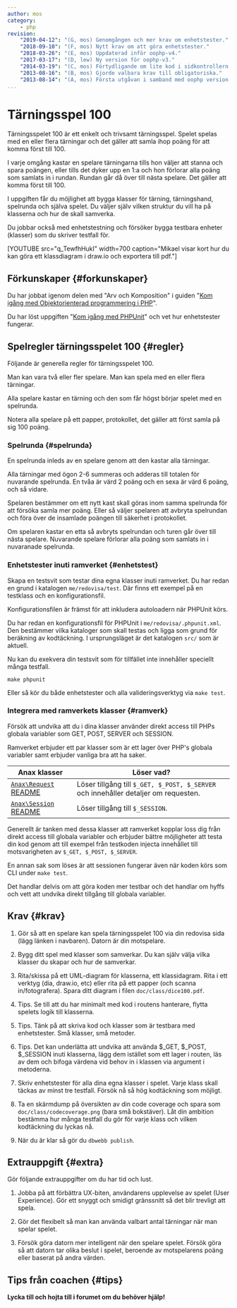 ```yaml
---
author: mos
category:
    - php
revision:
    "2019-04-12": "(G, mos) Genomgången och mer krav om enhetstester."
    "2018-09-10": "(F, mos) Nytt krav om att göra enhetstester."
    "2018-03-26": "(E, mos) Uppdaterad inför oophp-v4."
    "2017-03-17": "(D, lew) Ny version för oophp-v3."
    "2014-03-19": "(C, mos) Förtydligande om lite kod i sidkontrollern."
    "2013-08-16": "(B, mos) Gjorde valbara krav till obligatoriska."
    "2013-08-14": "(A, mos) Första utgåvan i samband med oophp version 2."
...
```

Tärningsspel 100
==================================

Tärningsspelet 100 är ett enkelt och trivsamt tärningsspel. Spelet spelas med en eller flera tärningar och det gäller att samla ihop poäng för att komma först till 100.

I varje omgång kastar en spelare tärningarna tills hon väljer att stanna och spara poängen, eller tills det dyker upp en 1:a och hon förlorar alla poäng som samlats in i rundan. Rundan går då över till nästa spelare. Det gäller att komma först till 100.

I uppgiften får du möjlighet att bygga klasser för tärning, tärningshand, spelrunda och själva spelet. Du väljer själv vilken struktur du vill ha på klasserna och hur de skall samverka.

<!--more-->

Du jobbar också med enhetstestning och försöker bygga testbara enheter (klasser) som du skriver testfall för.

<!--
Ett tärningsspel i Anax kan se ut så här.

[FIGURE src=/image/oophp/v3/dice100.png?w=w1&q=70 caption="Ett tärningsspel i Anax."]
-->

[YOUTUBE src="q_TewfhHukI" width=700 caption="Mikael visar kort hur du kan göra ett klassdiagram i draw.io och exportera till pdf."]



Förkunskaper {#forkunskaper}
-----------------------

Du har jobbat igenom delen med "Arv och Komposition" i guiden "[Kom igång med Objektorienterad programmering i PHP](guide/kom-igang-med-objektorienterad-programmering-i-php)".

Du har löst uppgiften "[Kom igång med PHPUnit](uppgift/kom-igang-med-phpunit)" och vet hur enhetstester fungerar.



Spelregler tärningsspelet 100 {#regler}
-----------------------

Följande är generella regler för tärningsspelet 100.

Man kan vara två eller fler spelare. Man kan spela med en eller flera tärningar.

Alla spelare kastar en tärning och den som får högst börjar spelet med en spelrunda.

Notera alla spelare på ett papper, protokollet, det gäller att först samla på sig 100 poäng.



### Spelrunda {#spelrunda}

En spelrunda inleds av en spelare genom att den kastar alla tärningar.

Alla tärningar med ögon 2-6 summeras och adderas till totalen för nuvarande spelrunda. En tvåa är värd 2 poäng och en sexa är värd 6 poäng, och så vidare.

Spelaren bestämmer om ett nytt kast skall göras inom samma spelrunda för att försöka samla mer poäng. Eller så väljer spelaren att avbryta spelrundan och föra över de insamlade poängen till säkerhet i protokollet.

Om spelaren kastar en etta så avbryts spelrundan och turen går över till nästa spelare. Nuvarande spelare förlorar alla poäng som samlats in i nuvaranade spelrunda.



### Enhetstester inuti ramverket {#enhetstest}

Skapa en testsvit som testar dina egna klasser inuti ramverket. Du har redan en grund i katalogen `me/redovisa/test`. Där finns ett exempel på en testklass och en konfigurationsfil.

Konfigurationsfilen är främst för att inkludera autoloadern när PHPUnit körs.

Du har redan en konfigurationsfil för PHPUnit i `me/redovisa/.phpunit.xml`. Den bestämmer vilka kataloger som skall testas och ligga som grund för beräkning av kodtäckning. I ursprungsläget är det katalogen `src/` som är aktuell. 

Nu kan du exekvera din testsvit som för tillfället inte innehåller speciellt många testfall.

```text
make phpunit
```

Eller så kör du både enhetstester och alla valideringsverktyg via `make test`.



### Integrera med ramverkets klasser {#ramverk}

Försök att undvika att du i dina klasser använder direkt access till PHPs globala variabler som GET, POST, SERVER och SESSION.

Ramverket erbjuder ett par klasser som är ett lager över PHP's globala variabler samt erbjuder vanliga bra att ha saker.

| Anax klasser | Löser vad? |
|--------------|------------|
| [`Anax\Request`](https://github.com/canax/request/blob/master/src/Request/Request.php) [README](https://github.com/canax/request/blob/master/README.md) | Löser tillgång till `$_GET, $_POST, $_SERVER` och innehåller detaljer om requesten. |
| [`Anax\Session`](https://github.com/canax/session/blob/master/src/Session/Session.php) [README](https://github.com/canax/session/blob/master/README.md) | Löser tillgång till `$_SESSION`. |

Generellt är tanken med dessa klasser att ramverket kopplar loss dig från direkt access till globala variabler och erbjuder bättre möjligheter att testa din kod genom att till exempel från testkoden injecta innehållet till motsvarigheten av `$_GET, $_POST, $_SERVER`.

En annan sak som löses är att sessionen fungerar även när koden körs som CLI under `make test`.

Det handlar delvis om att göra koden mer testbar och det handlar om hyffs och vett att undvika direkt tillgång till globala variabler.



Krav {#krav}
-----------------------

1. Gör så att en spelare kan spela tärningsspelet 100 via din redovisa sida (lägg länken i navbaren). Datorn är din motspelare.

1. Bygg ditt spel med klasser som samverkar. Du kan själv välja vilka klasser du skapar och hur de samverkar.

1. Rita/skissa på ett UML-diagram för klasserna, ett klassidagram. Rita i ett verktyg (dia, draw.io, etc) eller rita på ett papper (och scanna in/fotografera). Spara ditt diagram i filen `doc/class/dice100.pdf`.

1. Tips. Se till att du har minimalt med kod i routens hanterare, flytta spelets logik till klasserna.

1. Tips. Tänk på att skriva kod och klasser som är testbara med enhetstester. Små klasser, små metoder.

1. Tips. Det kan underlätta att undvika att använda $\_GET, $\_POST, $\_SESSION inuti klasserna, lägg dem istället som ett lager i routen, läs av dem och bifoga värdena vid behov in i klassen via argument i metoderna.

1. Skriv enhetstester för alla dina egna klasser i spelet. Varje klass skall täckas av minst tre testfall. Försök nå så hög kodtäckning som möjligt.

1. Ta en skärmdump på översikten av din code coverage och spara som `doc/class/codecoverage.png` (bara små bokstäver). Låt din ambition bestämma hur många testfall du gör för varje klass och vilken kodtäckning du lyckas nå.

1. När du är klar så gör du `dbwebb publish`.



Extrauppgift {#extra}
-----------------------

Gör följande extrauppgifter om du har tid och lust.

1. Jobba på att förbättra UX-biten, användarens upplevelse av spelet (User Experience). Gör ett snyggt och smidigt gränssnitt så det blir trevligt att spela.

1. Gör det flexibelt så man kan använda valbart antal tärningar när man spelar spelet.

1. Försök göra datorn mer intelligent när den spelare spelet. Försök göra så att datorn tar olika beslut i spelet, beroende av motspelarens poäng eller baserat på andra värden.



Tips från coachen {#tips}
-----------------------

**Lycka till och hojta till i forumet om du behöver hjälp!**
